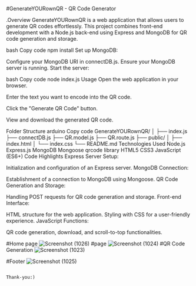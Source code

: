 #GenerateYOURownQR - QR Code Generator



.Overview
GenerateYOURownQR is a web application that allows users to generate QR codes effortlessly. This project combines front-end development with a Node.js back-end using Express and MongoDB for QR code generation and storage.


bash
Copy code
npm install
Set up MongoDB:

Configure your MongoDB URI in connectDB.js.
Ensure your MongoDB server is running.
Start the server:

bash
Copy code
node index.js
Usage
Open the web application in your browser.

Enter the text you want to encode into the QR code.

Click the "Generate QR Code" button.

View and download the generated QR code.

Folder Structure
arduino
Copy code
GenerateYOURownQR/
│
├── index.js
├── connectDB.js
├── QR.model.js
├── QR.route.js
├── public/
│   ├── index.html
│   └── index.css
└── README.md
Technologies Used
Node.js
Express.js
MongoDB
Mongoose
qrcode library
HTML5
CSS3
JavaScript (ES6+)
Code Highlights
Express Server Setup:

Initialization and configuration of an Express server.
MongoDB Connection:

Establishment of a connection to MongoDB using Mongoose.
QR Code Generation and Storage:

Handling POST requests for QR code generation and storage.
Front-end Interface:

HTML structure for the web application.
Styling with CSS for a user-friendly experience.
JavaScript Functions:

QR code generation, download, and scroll-to-top functionalities.

#Home page
![Screenshot (1026)](https://github.com/manshikumari12/barcodegenerator/assets/119393324/6f67aa63-27fe-465d-bf8b-1ef88521299a)
#page
![Screenshot (1024)](https://github.com/manshikumari12/barcodegenerator/assets/119393324/fe8c4b46-027c-40c8-a2de-2684fb375cdc)
#QR Code Generation
![Screenshot (1023)](https://github.com/manshikumari12/barcodegenerator/assets/119393324/a0e7c8e7-4789-45dd-a045-c1f3113c323c)

#Footer
![Screenshot (1025)](https://github.com/manshikumari12/barcodegenerator/assets/119393324/a4cabf75-79e9-4f4e-b58d-b2c8c5930443)


                                                                                          Thank-you:)

